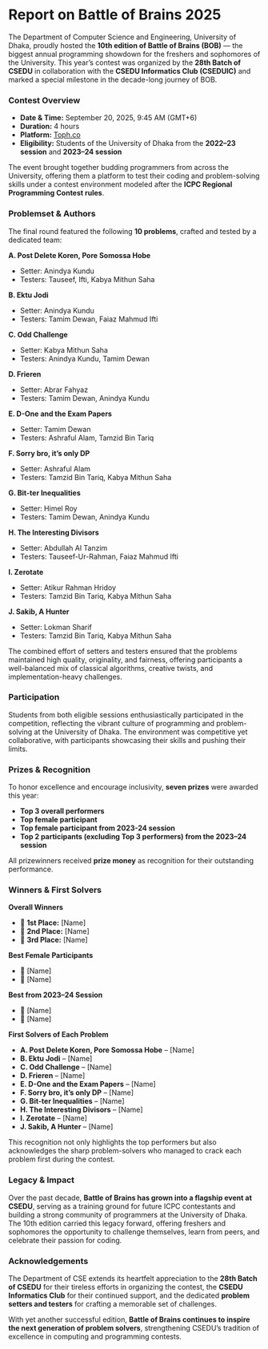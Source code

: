 # Report on Battle of Brains 2025

The Department of Computer Science and Engineering, University of Dhaka, proudly hosted the **10th edition of Battle of Brains (BOB)** — the biggest annual programming showdown for the freshers and sophomores of the University. This year’s contest was organized by the **28th Batch of CSEDU** in collaboration with the **CSEDU Informatics Club (CSEDUIC)** and marked a special milestone in the decade-long journey of BOB.

### Contest Overview

* **Date & Time:** September 20, 2025, 9:45 AM (GMT+6)
* **Duration:** 4 hours
* **Platform:** [Toph.co](https://toph.co)
* **Eligibility:** Students of the University of Dhaka from the **2022–23 session** and **2023–24 session**

The event brought together budding programmers from across the University, offering them a platform to test their coding and problem-solving skills under a contest environment modeled after the **ICPC Regional Programming Contest rules**.

### Problemset & Authors

The final round featured the following **10 problems**, crafted and tested by a dedicated team:

**A. Post Delete Koren, Pore Somossa Hobe**

* Setter: Anindya Kundu
* Testers: Tauseef, Ifti, Kabya Mithun Saha

**B. Ektu Jodi**

* Setter: Anindya Kundu
* Testers: Tamim Dewan, Faiaz Mahmud Ifti

**C. Odd Challenge**

* Setter: Kabya Mithun Saha
* Testers: Anindya Kundu, Tamim Dewan

**D. Frieren**

* Setter: Abrar Fahyaz
* Testers: Tamim Dewan, Anindya Kundu

**E. D-One and the Exam Papers**

* Setter: Tamim Dewan
* Testers: Ashraful Alam, Tamzid Bin Tariq

**F. Sorry bro, it’s only DP**

* Setter: Ashraful Alam
* Testers: Tamzid Bin Tariq, Kabya Mithun Saha

**G. Bit-ter Inequalities**

* Setter: Himel Roy
* Testers: Tamim Dewan, Anindya Kundu

**H. The Interesting Divisors**

* Setter: Abdullah Al Tanzim
* Testers: Tauseef-Ur-Rahman, Faiaz Mahmud Ifti

**I. Zerotate**

* Setter: Atikur Rahman Hridoy
* Testers: Tamzid Bin Tariq, Kabya Mithun Saha

**J. Sakib, A Hunter**

* Setter: Lokman Sharif
* Testers: Tamzid Bin Tariq, Kabya Mithun Saha

The combined effort of setters and testers ensured that the problems maintained high quality, originality, and fairness, offering participants a well-balanced mix of classical algorithms, creative twists, and implementation-heavy challenges.

### Participation

Students from both eligible sessions enthusiastically participated in the competition, reflecting the vibrant culture of programming and problem-solving at the University of Dhaka. The environment was competitive yet collaborative, with participants showcasing their skills and pushing their limits.

### Prizes & Recognition

To honor excellence and encourage inclusivity, **seven prizes** were awarded this year:

* **Top 3 overall performers**
* **Top female participant**
* **Top female participant from 2023-24 session**
* **Top 2 participants (excluding Top 3 performers) from the 2023–24 session**

All prizewinners received **prize money** as recognition for their outstanding performance.

### Winners & First Solvers

**Overall Winners**

* 🥇 **1st Place:** \[Name]
* 🥈 **2nd Place:** \[Name]
* 🥉 **3rd Place:** \[Name]

**Best Female Participants**

* 🏅 \[Name]
* 🏅 \[Name]

**Best from 2023–24 Session**

* 🏅 \[Name]
* 🏅 \[Name]

**First Solvers of Each Problem**

* **A. Post Delete Koren, Pore Somossa Hobe** – \[Name]
* **B. Ektu Jodi** – \[Name]
* **C. Odd Challenge** – \[Name]
* **D. Frieren** – \[Name]
* **E. D-One and the Exam Papers** – \[Name]
* **F. Sorry bro, it’s only DP** – \[Name]
* **G. Bit-ter Inequalities** – \[Name]
* **H. The Interesting Divisors** – \[Name]
* **I. Zerotate** – \[Name]
* **J. Sakib, A Hunter** – \[Name]

This recognition not only highlights the top performers but also acknowledges the sharp problem-solvers who managed to crack each problem first during the contest.

### Legacy & Impact

Over the past decade, **Battle of Brains has grown into a flagship event at CSEDU**, serving as a training ground for future ICPC contestants and building a strong community of programmers at the University of Dhaka. The 10th edition carried this legacy forward, offering freshers and sophomores the opportunity to challenge themselves, learn from peers, and celebrate their passion for coding.

### Acknowledgements

The Department of CSE extends its heartfelt appreciation to the **28th Batch of CSEDU** for their tireless efforts in organizing the contest, the **CSEDU Informatics Club** for their continued support, and the dedicated **problem setters and testers** for crafting a memorable set of challenges.

With yet another successful edition, **Battle of Brains continues to inspire the next generation of problem solvers**, strengthening CSEDU’s tradition of excellence in computing and programming contests.
